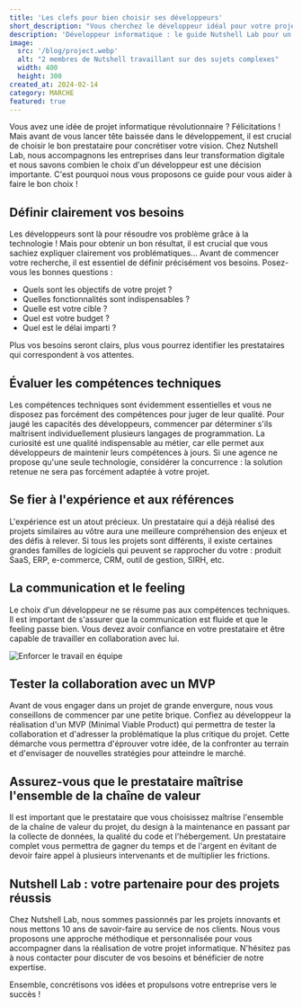 ```yaml
---
title: 'Les clefs pour bien choisir ses développeurs'
short_description: "Vous cherchez le développeur idéal pour votre projet informatique ? Découvrez nos conseils pour faire le bon choix et assurez-vous de maîtriser l'ensemble de la chaîne de valeur de votre projet. Nutshell Lab, votre partenaire pour des projets réussis !"
description: 'Développeur informatique : le guide Nutshell Lab pour un projet réussi.'
image:
  src: '/blog/project.webp'
  alt: "2 membres de Nutshell travaillant sur des sujets complexes"
  width: 400
  height: 300
created_at: 2024-02-14
category: MARCHE
featured: true
---
```

Vous avez une idée de projet informatique révolutionnaire ? Félicitations ! Mais avant de vous lancer tête baissée dans le développement, il est crucial de choisir le bon prestataire pour concrétiser votre vision. Chez Nutshell Lab, nous accompagnons les entreprises dans leur transformation digitale et nous savons combien le choix d'un développeur est une décision importante. C'est pourquoi nous vous proposons ce guide pour vous aider à faire le bon choix !

## Définir clairement vos besoins

Les développeurs sont là pour résoudre vos problème grâce à la technologie ! Mais pour obtenir un bon résultat, il est crucial que vous sachiez expliquer clairement vos problématiques... Avant de commencer votre recherche, il est essentiel de définir précisément vos besoins. Posez-vous les bonnes questions :

* Quels sont les objectifs de votre projet ?
* Quelles fonctionnalités sont indispensables ?
* Quelle est votre cible ?
* Quel est votre budget ?
* Quel est le délai imparti ?

Plus vos besoins seront clairs, plus vous pourrez identifier les prestataires qui correspondent à vos attentes.

## Évaluer les compétences techniques

Les compétences techniques sont évidemment essentielles et vous ne disposez pas forcément des compétences pour juger de leur qualité. Pour jaugé les capacités des développeurs, commencer par déterminer s'ils maîtrisent individuellement plusieurs langages de programmation. La curiosité est une qualité indispensable au métier, car elle permet aux développeurs de maintenir leurs compétences à jours. Si une agence ne propose qu'une seule technologie, considérer la concurrence : la solution retenue ne sera pas forcément adaptée à votre projet. 

## Se fier à l'expérience et aux références

L'expérience est un atout précieux. Un prestataire qui a déjà réalisé des projets similaires au vôtre aura une meilleure compréhension des enjeux et des défis à relever. Si tous les projets sont différents, il existe certaines grandes familles de logiciels qui peuvent se rapprocher du votre : produit SaaS, ERP, e-commerce, CRM, outil de gestion, SIRH, etc.

## La communication et le feeling

Le choix d'un développeur ne se résume pas aux compétences techniques. Il est important de s'assurer que la communication est fluide et que le feeling passe bien. Vous devez avoir confiance en votre prestataire et être capable de travailler en collaboration avec lui.

![Enforcer le travail en équipe](/blog/team.webp)

## Tester la collaboration avec un MVP

Avant de vous engager dans un projet de grande envergure, nous vous conseillons de commencer par une petite brique. Confiez au développeur la réalisation d'un MVP (Minimal Viable Product) qui permettra de tester la collaboration et d'adresser la problématique la plus critique du projet. Cette démarche vous permettra d'éprouver votre idée, de la confronter au terrain et d'envisager de nouvelles stratégies pour atteindre le marché.

## Assurez-vous que le prestataire maîtrise l'ensemble de la chaîne de valeur

Il est important que le prestataire que vous choisissez maîtrise l'ensemble de la chaîne de valeur du projet, du design à la maintenance en passant par la collecte de données, la qualité du code et l'hébergement. Un prestataire complet vous permettra de gagner du temps et de l'argent en évitant de devoir faire appel à plusieurs intervenants et de multiplier les frictions.

## Nutshell Lab : votre partenaire pour des projets réussis

Chez Nutshell Lab, nous sommes passionnés par les projets innovants et nous mettons 10 ans de savoir-faire au service de nos clients. Nous vous proposons une approche méthodique et personnalisée pour vous accompagner dans la réalisation de votre projet informatique. N'hésitez pas à nous contacter pour discuter de vos besoins et bénéficier de notre expertise.

Ensemble, concrétisons vos idées et propulsons votre entreprise vers le succès !
